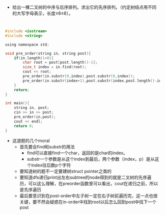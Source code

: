 * 给出一棵二叉树的中序与后序排列。求出它的先序排列。（约定树结点用不同的大写字母表示，长度≤8≤8）。

```c


#include <iostream>
#include <string>

using namespace std;

void pre_order(string in, string post){
	if(in.length()>0){
		char root = post[post.length()-1];
		size_t index = in.find(root);
		cout << root;
		pre_order(in.substr(0,index),post.substr(0,index));
		pre_order(in.substr(index+1),post.substr(index,post.length()-index-1));
	}
	return;
}

int main(){
	string in, post;
	cin >> in >> post;
	pre_order(in,post);
	cout << endl;
	return 0;
}
```

* 这道题的几个moral
  * 首先要会find和substr的用法
    * find可以直接find一个char，返回的是char的index。
    * substr一个参数是从这个index到最后，两个参数（index，p）是从这个index往后数p个字符
  * 要知道树的题不一定要建树struct pointer之类的
  * 要知道dfs递归print出左右subtree的node得到的就是二叉树的先序遍历，可以这么理解，在preorder函数里可以看出，cout在递归之前，所以是先序遍历
  * 最后要意识到在post-order中左子树一定在右子树前遍历完，这一点也很关键，要不然会疑惑在in-order中找到root以后怎么回到post中找下一个post


